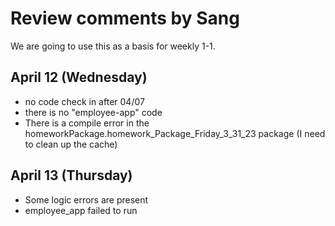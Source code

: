 # Review comments by Sang

We are going to use this as a basis for
weekly 1-1.

## April 12 (Wednesday)
- no code check in after 04/07
- there is no "employee-app" code
- There is a compile error in the
  homeworkPackage.homework_Package_Friday_3_31_23 package
  (I need to clean up the cache)

## April 13 (Thursday)
- Some logic errors are present
- employee_app failed to run
  

